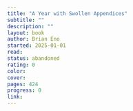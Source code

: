 ```yaml
---
title: "A Year with Swollen Appendices"
subtitle: ""
description: ""
layout: book
author: Brian Eno
started: 2025-01-01
read:
status: abandoned
rating: 0
color:
cover:
pages: 424
progress: 0
link:
---
```



